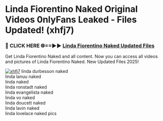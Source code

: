 # Linda Fiorentino Naked Original Videos 0nlyFans Leaked - Files Updated! (xhfj7)

<h3>🔴 CLICK HERE 🌐==►► <a href="https://tinyurl.com/up5wt9bj" rel="nofollow">Linda Fiorentino Naked Updated Files</a></h3>

Get Linda Fiorentino Naked and all content. Now you can access all videos and pictures of Linda Fiorentino Naked. New Updated Files 2025!

[![xhfj7](https://i.imgur.com/ABiUzMV.gif)](https://tinyurl.com/up5wt9bj)
linda durbesson naked<br>
linda lanuu naked<br>
linda naked<br>
linda ronstadt naked<br>
linda evangelista naked<br>
linda vo naked<br>
linda doucett naked<br>
linda lavin naked<br>
linda lovelace naked pics